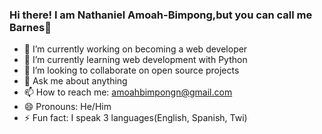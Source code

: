 ### Hi there! I am Nathaniel Amoah-Bimpong,but you can call me Barnes👋

- 🔭 I’m currently working on becoming a web developer
- 🌱 I’m currently learning web development with Python
- 👯 I’m looking to collaborate on open source projects
- 💬 Ask me about anything 
- 📫 How to reach me: amoahbimpongn@gmail.com
- 😄 Pronouns: He/Him
- ⚡ Fun fact: I speak 3 languages(English, Spanish, Twi)

